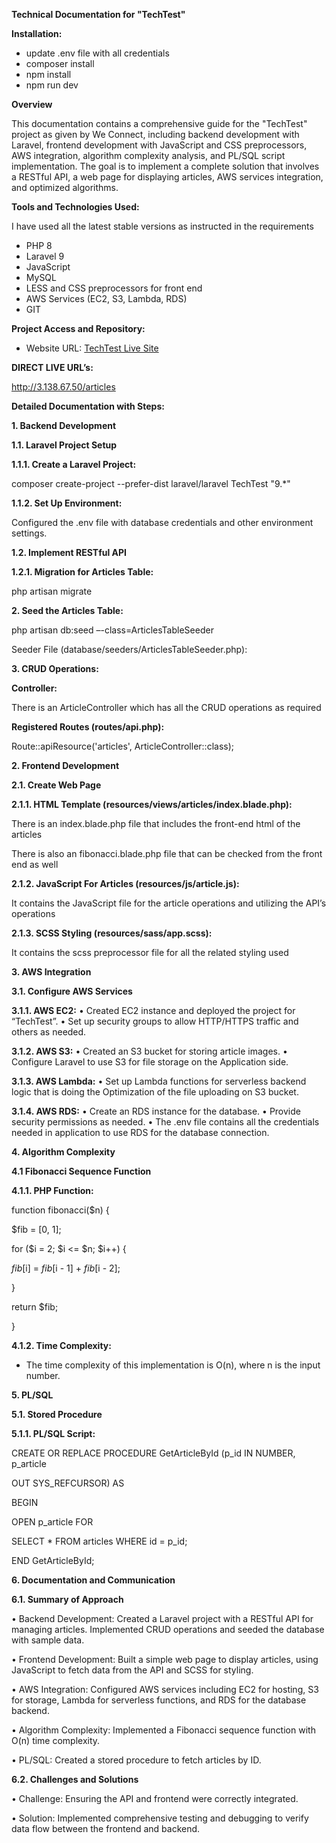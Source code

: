 **Technical Documentation for "TechTest"**

**Installation:**

- update .env file with all credentials
- composer install
- npm install
- npm run dev

**Overview**

This documentation contains a comprehensive guide for the "TechTest" project as given by We
Connect, including backend development with Laravel, frontend development with JavaScript
and CSS preprocessors, AWS integration, algorithm complexity analysis, and PL/SQL script
implementation. The goal is to implement a complete solution that involves a RESTful API, a
web page for displaying articles, AWS services integration, and optimized algorithms.

**Tools and Technologies Used:**

I have used all the latest stable versions as instructed in the requirements
- PHP 8
- Laravel 9
- JavaScript
- MySQL
- LESS and CSS preprocessors for front end
- AWS Services (EC2, S3, Lambda, RDS)
- GIT


**Project Access and Repository:**

- Website URL: [TechTest Live Site](http://3.138.67.50/articles)



**DIRECT LIVE URL’s:**

http://3.138.67.50/articles



**Detailed Documentation with Steps:**


**1. Backend Development**


**1.1. Laravel Project Setup**


**1.1.1. Create a Laravel Project:**

 
 composer create-project --prefer-dist laravel/laravel TechTest "9.*"


**1.1.2. Set Up Environment:**
 
 Configured the .env file with database credentials and other environment settings.


**1.2. Implement RESTful API**

**1.2.1. Migration for Articles Table:**

php artisan migrate


**2. Seed the Articles Table:**

php artisan db:seed –-class=ArticlesTableSeeder

Seeder File (database/seeders/ArticlesTableSeeder.php):


**3. CRUD Operations:**

**Controller:**

There is an ArticleController which has all the CRUD operations as required


**Registered Routes (routes/api.php):**

Route::apiResource('articles', ArticleController::class);


**2. Frontend Development**

**2.1. Create Web Page**

**2.1.1. HTML Template (resources/views/articles/index.blade.php):**

There is an index.blade.php file that includes the front-end html of the articles

There is also an fibonacci.blade.php file that can be checked from the front end as well


**2.1.2. JavaScript For Articles (resources/js/article.js):**

It contains the JavaScript file for the article operations and utilizing the API’s operations


**2.1.3. SCSS Styling (resources/sass/app.scss):**

It contains the scss preprocessor file for all the related styling used


**3. AWS Integration**

**3.1. Configure AWS Services**


**3.1.1. AWS EC2:**
• Created EC2 instance and deployed the project for “TechTest”.
• Set up security groups to allow HTTP/HTTPS traffic and others as needed.


**3.1.2. AWS S3:**
• Created an S3 bucket for storing article images.
• Configure Laravel to use S3 for file storage on the Application side.


**3.1.3. AWS Lambda:**
• Set up Lambda functions for serverless backend logic that is doing the
Optimization of the file uploading on S3 bucket.


**3.1.4. AWS RDS:**
• Create an RDS instance for the database.
• Provide security permissions as needed.
• The .env file contains all the credentials needed in application to use RDS for the
database connection.


**4. Algorithm Complexity**

**4.1 Fibonacci Sequence Function**

**4.1.1. PHP Function:**

function fibonacci($n) {
 
 $fib = [0, 1];
 
 for ($i = 2; $i <= $n; $i++) {
 
 $fib[$i] = $fib[$i - 1] + $fib[$i - 2];
 
 }
 
 return $fib;

}


**4.1.2. Time Complexity:**

-  The time complexity of this implementation is O(n), where n is the input number.


**5. PL/SQL**

**5.1. Stored Procedure**


**5.1.1. PL/SQL Script:**

CREATE OR REPLACE PROCEDURE GetArticleById (p_id IN NUMBER, p_article

OUT SYS_REFCURSOR) AS

BEGIN

 OPEN p_article FOR
 
 SELECT * FROM articles WHERE id = p_id;

END GetArticleById;


**6. Documentation and Communication**


**6.1. Summary of Approach**

• Backend Development: Created a Laravel project with a RESTful API for managing
articles. Implemented CRUD operations and seeded the database with sample data.

• Frontend Development: Built a simple web page to display articles, using JavaScript to
fetch data from the API and SCSS for styling.

• AWS Integration: Configured AWS services including EC2 for hosting, S3 for storage,
Lambda for serverless functions, and RDS for the database backend.

• Algorithm Complexity: Implemented a Fibonacci sequence function with O(n) time
complexity.

• PL/SQL: Created a stored procedure to fetch articles by ID.


**6.2. Challenges and Solutions**

• Challenge: Ensuring the API and frontend were correctly integrated.

• Solution: Implemented comprehensive testing and debugging to verify data flow
between the frontend and backend.
